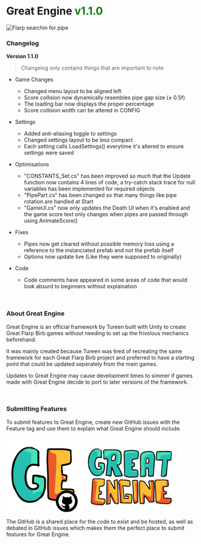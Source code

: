 # Great Engine <span style="color:green">v1.1.0</span>

![Flarp searchin for pipe](https://github.com/user-attachments/assets/f5f92d40-d135-45bb-89c1-f0a1633626cf)


### Changelog
**Version 1.1.0**

> Changelog only contains things that are important to note
- Game Changes
    - Changed menu layout to be aligned left
    - Score collision now dynamically resembles pipe gap size (± 0.5f)
    - The loading bar now displays the proper percentage
    - Score collision width can be altered in CONFIG
    
- Settings
    - Added anti-aliasing toggle to settings 
    - Changed settings layout to be less compact
    - Each setting calls LoadSettings() everytime it's altered to ensure settings were saved 
    
- Optimisations
    - "CONSTANTS_Set.cs" has been improved so much that the Update function now contains 4 lines of code, a try-catch stack trace for null variables has been implemented for required objects
    - "PipePart.cs" has been changed so that many things like pipe rotation are handled at Start
    - "GameUI.cs" now only updates the Death UI when it's enabled and the game score text only changes when pipes are passed through using AnimateScore() 

- Fixes
    - Pipes now get cleared without possible memory loss using a reference to the instanciated prefab and not the prefab itself
    - Options now update live (Like they were supposed to originally)

- Code
    - Code comments have appeared in some areas of code that would look absurd to beginners without explaination

<br/>

### About Great Engine
Great Engine is an official framework by Tureen built with Unity to create Great Flarp Birb games without needing to set up the frivolous mechanics beforehand.

It was mainly created because Tureen was tired of recreating the same framework for each Great Flarp Birb project and preferred to have a starting point that could be updated seperately from the main games.

Updates to Great Engine may cause development times to simmer if games made with Great Engine decide to port to later versions of the framework.

<br/>

### Submitting Features
To submit features to Great Engine, create new GitHub issues with the Feature tag and use them to explain what Great Engine should include.

<img src="Assets/Sprites/UI/Logo/GE_Icon%20GithubVersion.png" width="200"/> <img src="Assets/Sprites/UI/Logo/Great%20Engine.png" width="250"/>

The GitHub is a shared place for the code to exist and be hosted, as well as debated in GitHub issues which makes them the perfect place to submit features for Great Engine.
